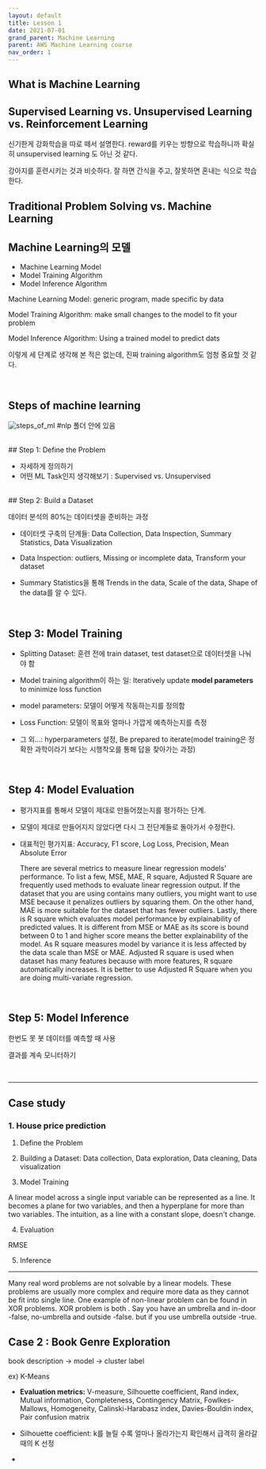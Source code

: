 ```yaml
---
layout: default
title: Lesson 1
date: 2021-07-01
grand_parent: Machine Learning
parent: AWS Machine Learning course
nav_order: 1
---
```






## What is Machine Learning



## Supervised Learning vs. Unsupervised Learning vs. Reinforcement Learning

신기한게 강화학습을 따로 떼서 설명한다. reward를 키우는 방향으로 학습하니까 확실히 unsupervised learning 도 아닌 것 같다.



강아지를 훈련시키는 것과 비슷하다. 잘 하면 간식을 주고, 잘못하면 혼내는 식으로 학습한다. 



## Traditional Problem Solving vs. Machine Learning



## Machine Learning의 모델

* Machine Learning Model
* Model Training Algorithm
* Model Inference Algorithm



Machine Learning Model: generic program, made specific by data

Model Training Algorithm: make small changes to the model to fit your problem

Model Inference Algorithm: Using a trained model to predict dats



이렇게 세 단계로 생각해 본 적은 없는데, 진짜 training algorithm도 엄청 중요할 것 같다. 

<br>

## Steps of machine learning

![steps_of_ml]() #nlp 폴더 안에 있음


<br>
## Step 1: Define the Problem

* 자세하게 정의하기
* 어떤 ML Task인지 생각해보기 : Supervised vs. Unsupervised


<br>
## Step 2: Build a Dataset

데이터 분석의 80%는 데이터셋을 준비하는 과정

* 데이터셋 구축의 단계들: Data Collection, Data Inspection, Summary Statistics, Data Visualization

* Data Inspection: outliers, Missing or incomplete data, Transform your dataset

* Summary Statistics을 통해 Trends in the data, Scale of the data, Shape of the data를 알 수 있다.

  <br>

## Step 3: Model Training

* Splitting Dataset: 훈련 전에 train dataset, test dataset으로 데이터셋을 나눠야 함

* Model training algorithm이 하는 일: Iteratively update **model parameters** to minimize loss function

* model parameters: 모델이 어떻게 작동하는지를 정의함

* Loss Function: 모델이 목표와 얼마나 가깝게 예측하는지를 측정

* 그 외...: hyperparameters 설정, Be prepared to iterate(model training은 정확한 과학이라기 보다는 시행착오를 통해 답을 찾아가는 과정)

<br>

## Step 4: Model Evaluation

* 평가지표를 통해서 모델이 제대로 만들어졌는지를 평가하는 단계.
* 모델이 제대로 만들어지지 않았다면 다시 그 전단계들로 돌아가서 수정한다.

* 대표적인 평가지표: Accuracy, F1 score, Log Loss, Precision, Mean Absolute Error

  There are several metrics to measure linear regression models' performance.  To list a few, MSE, MAE, R square, Adjusted R Square are frequently used methods to evaluate linear regression output. If the dataset that you are using contains many outliers, you might want to use MSE because it penalizes outliers by squaring them. On the other hand, MAE is more suitable for the dataset that has fewer outliers. Lastly, there is R square which evaluates model performance by explainability of predicted values. It is different from MSE or MAE as its score is bound between 0 to 1 and higher score means the better explainability of the model. As R square measures model by variance it is less affected by the data scale than MSE or MAE. Adjusted R square is used when dataset has many features because with more features, R square automatically increases. It is better to use Adjusted R Square when you are doing multi-variate regression.

<br>

## Step 5: Model Inference

한번도 못 봇 데이터를 예측할 때 사용

결과를 계속 모니터하기

<br>

---

## Case study

### 1. House price prediction

1) Define the Problem

2) Building a Dataset: Data collection, Data exploration, Data cleaning, Data visualization

3) Model Training 

A linear model across a single input variable can be represented as a line. It becomes a plane for two variables, and then a hyperplane for more than two variables. The intuition, as a line with a constant slope, doesn't change.

4) Evaluation

RMSE

5) Inference

---

Many real word problems are not solvable by a linear models. These problems are usually more complex and require more data as they cannot be fit into single line. One example of non-linear problem can be found in XOR problems. XOR problem is both . Say you have an umbrella and in-door -false, no-umbrella and outside -false. but if you use umbrella outside -true. 



## Case 2 : Book Genre Exploration

book description -> model -> cluster label



ex) K-Means

* **Evaluation metrics:** V-measure, Silhouette coefficient, Rand index, Mutual information, Completeness, Contingency Matrix, Fowlkes-Mallows, Homogeneity, Calinski-Harabasz index, Davies-Bouldin index, Pair confusion matrix

* Silhouette coefficient: k를 늘릴 수록 얼마나 올라가는지 확인해서 급격히 올라갈 때의 K 선정
* 
